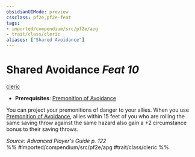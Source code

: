 ```yaml
---
obsidianUIMode: preview
cssclass: pf2e,pf2e-feat
tags:
- imported/compendium/src/pf2e/apg
- trait/class/cleric
aliases: ["Shared Avoidance"]
---
```

# Shared Avoidance  *Feat 10*  
[cleric](rules/traits/cleric.md)  

- **Prerequisites**: [Premonition of Avoidance](premonition-of-avoidance-apg.md)

You can project your premonitions of danger to your allies. When you use [Premonition of Avoidance](premonition-of-avoidance-apg.md), allies within 15 feet of you who are rolling the same saving throw against the same hazard also gain a +2 circumstance bonus to their saving throws.

*Source: Advanced Player's Guide p. 122*  
%% #imported/compendium/src/pf2e/apg #trait/class/cleric %%